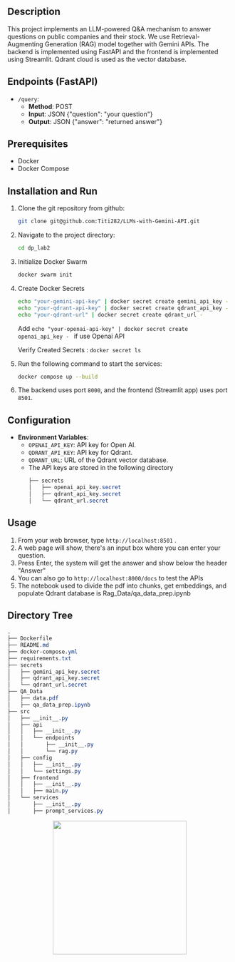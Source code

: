 ## Description

This project implements an LLM-powered Q&A mechanism to answer questions on public companies and their stock. We use Retrieval-Augmenting Generation (RAG) model together with Gemini APIs. The backend is implemented using FastAPI and the frontend is implemented using Streamlit. Qdrant 
cloud is used as the vector database.


## Endpoints (FastAPI)
- `/query`: 
    - **Method**: POST
    - **Input**: JSON {"question": "your question"}
    - **Output**: JSON {"answer": "returned answer"}

## Prerequisites
- Docker
- Docker Compose

## Installation and Run
1. Clone the git repository from github:
    ```bash
    git clone git@github.com:Titi282/LLMs-with-Gemini-API.git
    ```
2. Navigate to the project directory:
    ```bash
    cd dp_lab2
    ```
3. Initialize Docker Swarm
    ```bash
    docker swarm init
    ```
4. Create Docker Secrets
    ```bash
    echo "your-gemini-api-key" | docker secret create gemini_api_key -
    echo "your-qdrant-api-key" | docker secret create qdrant_api_key -
    echo "your-qdrant-url" | docker secret create qdrant_url -
    ```
    Add ```echo "your-openai-api-key" | docker secret create openai_api_key - ``` if use Openai API

    Verify Created Secrets : ```docker secret ls```

5. Run the following command to start the services:
    ```bash
    docker compose up --build
    ```

6. The backend uses port `8000`, and the frontend (Streamlit app) uses port `8501`.

## Configuration
- **Environment Variables**:
    - `OPENAI_API_KEY`: API key for Open AI.
    - `QDRANT_API_KEY`: API key for Qdrant.
    - `QDRANT_URL`: URL of the Qdrant vector database.
    - The API keys are stored in the following directory
        ```CSS
        ├── secrets
        │   ├── openai_api_key.secret
        │   ├── qdrant_api_key.secret
        │   └── qdrant_url.secret
        ```

## Usage
1. From your web browser, type `http://localhost:8501` .
2. A web page will show, there's an input box where you can enter your question.
3. Press Enter, the system will get the answer and show below the header "Answer"
4. You can also go to `http://localhost:8000/docs` to test the APIs
5. The notebook used to divide the pdf into chunks, get embeddings, and populate Qdrant database is Rag_Data/qa_data_prep.ipynb


## Directory Tree
```CSS
.
├── Dockerfile
├── README.md
├── docker-compose.yml
├── requirements.txt
├── secrets
│   ├── gemini_api_key.secret
│   ├── qdrant_api_key.secret
│   └── qdrant_url.secret
├── QA_Data
│   ├── data.pdf
│   ├── qa_data_prep.ipynb
├── src
│   ├── __init__.py
│   ├── api
│   │   ├── __init__.py
│   │   └── endpoints
│   │       ├── __init__.py
│   │       └── rag.py
│   ├── config
│   │   ├── __init__.py
│   │   └── settings.py
│   ├── frontend
│   │   ├── __init__.py
│   │   ├── main.py
│   └── services
│       ├── __init__.py
│       ├── prompt_services.py


```

<p align="center"><img src="../images/Screenshot 2025-03-06 213919.png" width="300"></p>



